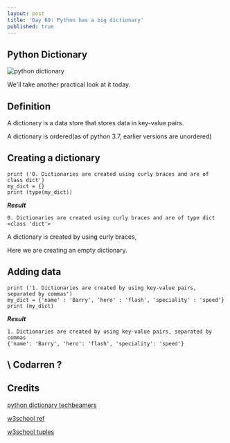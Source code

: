 ```yaml
---
layout: post
title: 'Day 69: Python has a big dictionary'
published: true
---
```

## Python Dictionary
![python dictionary](https://github.com/codarrenvelvindron/codarrenvelvindron.github.io/raw/master/images/python-logo.png)

We'll take another practical look at it today.

## Definition
A dictionary is a data store that stores data in key-value pairs.

A dictionary is ordered(as of python 3.7, earlier versions are unordered)

## Creating a dictionary
```
print ('0. Dictionaries are created using curly braces and are of class dict')
my_dict = {}
print (type(my_dict))
```

***Result***
```
0. Dictionaries are created using curly braces and are of type dict
<class 'dict'>
```
A dictionary is created by using curly braces,

Here we are creating an empty dictionary.

## Adding data
```
print ('1. Dictionaries are created by using key-value pairs, separated by commas')
my_dict = {'name' : 'Barry', 'hero' : 'flash', 'speciality' : 'speed'}
print (my_dict)
```

***Result***
```
1. Dictionaries are created by using key-value pairs, separated by commas
{'name': 'Barry', 'hero': 'flash', 'speciality': 'speed'}
```


## \ Codarren ?

## Credits
[python dictionary techbeamers](https://www.techbeamers.com/python-dictionary/)

[w3school ref](https://www.w3schools.com/python/python_dictionaries.asp)

[w3school tuples](https://www.w3schools.com/python/python_tuples.asp)
